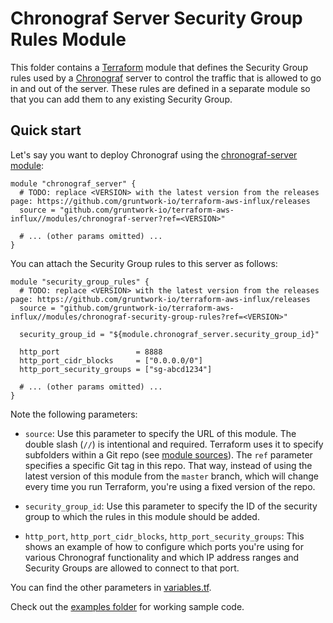 # Chronograf Server Security Group Rules Module

This folder contains a [Terraform](https://www.terraform.io/) module that defines the Security Group rules used by a 
[Chronograf](https://www.influxdata.com/time-series-platform/chronograf/) server to control the traffic that is allowed to go in and out of the server. 
These rules are defined in a separate module so that you can add them to any existing Security Group. 

## Quick start

Let's say you want to deploy Chronograf using the [chronograf-server 
module](https://github.com/gruntwork-io/terraform-aws-influx/blob/master/modules/chronograf-server): 

```hcl
module "chronograf_server" {
  # TODO: replace <VERSION> with the latest version from the releases page: https://github.com/gruntwork-io/terraform-aws-influx/releases
  source = "github.com/gruntwork-io/terraform-aws-influx//modules/chronograf-server?ref=<VERSION>"

  # ... (other params omitted) ...
}
```

You can attach the Security Group rules to this server as follows:

```hcl
module "security_group_rules" {
  # TODO: replace <VERSION> with the latest version from the releases page: https://github.com/gruntwork-io/terraform-aws-influx/releases
  source = "github.com/gruntwork-io/terraform-aws-influx//modules/chronograf-security-group-rules?ref=<VERSION>"

  security_group_id = "${module.chronograf_server.security_group_id}"
  
  http_port                 = 8888
  http_port_cidr_blocks     = ["0.0.0.0/0"]
  http_port_security_groups = ["sg-abcd1234"]
  
  # ... (other params omitted) ...
}
```

Note the following parameters:

* `source`: Use this parameter to specify the URL of this module. The double slash (`//`) is intentional 
  and required. Terraform uses it to specify subfolders within a Git repo (see [module 
  sources](https://www.terraform.io/docs/modules/sources.html)). The `ref` parameter specifies a specific Git tag in 
  this repo. That way, instead of using the latest version of this module from the `master` branch, which 
  will change every time you run Terraform, you're using a fixed version of the repo.

* `security_group_id`: Use this parameter to specify the ID of the security group to which the rules in this module
  should be added.

* `http_port`, `http_port_cidr_blocks`, `http_port_security_groups`: This shows an example of how to configure which 
  ports you're using for various Chronograf functionality and which IP address ranges and 
  Security Groups are allowed to connect to that port.
  
You can find the other parameters in [variables.tf](variables.tf).

Check out the [examples folder](https://github.com/gruntwork-io/terraform-aws-influx/blob/master/examples) for 
working sample code.
